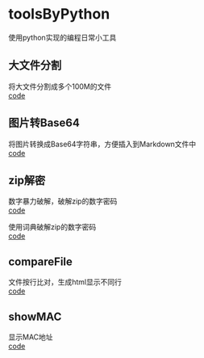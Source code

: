 # toolsByPython
使用python实现的编程日常小工具

## 大文件分割
将大文件分割成多个100M的文件<br>
[code](splitFile.py)

## 图片转Base64
将图片转换成Base64字符串，方便插入到Markdown文件中<br>
[code](img2base64.py)

## zip解密
数字暴力破解，破解zip的数字密码<br>
[code](zipCrackForcePower.py)


使用词典破解zip的数字密码<br>
[code](zipCrackUseDict.py)

## compareFile
文件按行比对，生成html显示不同行<br>
[code](diffFile.py)

## showMAC
显示MAC地址<br>
[code](showMAC.py)
